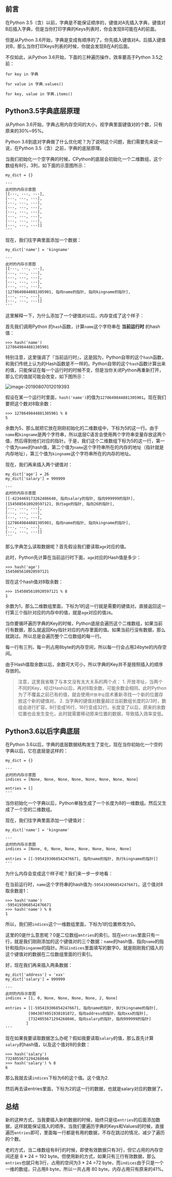 ## 前言

在Python 3.5（含）以前，字典是不能保证顺序的，键值对A先插入字典，键值对B后插入字典，但是当你打印字典的Keys列表时，你会发现B可能在A的前面。

但是从Python 3.6开始，字典是变成有顺序的了。你先插入键值对A，后插入键值对B，那么当你打印Keys列表的时候，你就会发现B在A的后面。

不仅如此，从Python 3.6开始，下面的三种遍历操作，效率要高于Python 3.5之前：

    
    
    for key in 字典
    
    for value in 字典.values()
    
    for key, value in 字典.items()

## Python3.5字典底层原理

从Python 3.6开始，字典占用内存空间的大小，视字典里面键值对的个数，只有原来的30%~95%。

Python 3.6到底对字典做了什么优化呢？为了说明这个问题，我们需要先来说一说，在Python 3.5（含）之前，字典的底层原理。

当我们初始化一个空字典的时候，CPython的底层会初始化一个二维数组，这个数组有8行，3列，如下面的示意图所示：

    
    
    my_dict = {}
    
    '''
    此时的内存示意图
    [[---, ---, ---],
    [---, ---, ---],
    [---, ---, ---],
    [---, ---, ---],
    [---, ---, ---],
    [---, ---, ---],
    [---, ---, ---],
    [---, ---, ---]]
    '''

现在，我们往字典里面添加一个数据：

    
    
    my_dict['name'] = 'kingname'
    
    '''
    此时的内存示意图
    [[---, ---, ---],
    [---, ---, ---],
    [---, ---, ---],
    [---, ---, ---],
    [---, ---, ---],
    [1278649844881305901, 指向name的指针, 指向kingname的指针],
    [---, ---, ---],
    [---, ---, ---]]
    '''

这里解释一下，为什么添加了一个键值对以后，内存变成了这个样子：

首先我们调用Python 的`hash`函数，计算`name`这个字符串在 **当前运行时** 的hash值：

    
    
    >>> hash('name')
    1278649844881305901

特别注意，这里强调了『当前运行时』，这是因为，Python自带的这个`hash`函数，和我们传统上认为的Hash函数是不一样的。Python自带的这个`hash`函数计算出来的值，只能保证在每一个运行时的时候不变，但是当你关闭Python再重新打开，那么它的值就可能会改变，如下图所示：

![image-20190807012019393](http://ww1.sinaimg.cn/large/006tNc79ly1g5qgt71sa4j30t00aotel.jpg)

假设在某一个运行时里面，`hash('name')`的值为`1278649844881305901`。现在我们要把这个数对8取余数：

    
    
    >>> 1278649844881305901 % 8
    5

余数为5，那么就把它放在刚刚初始化的二维数组中，下标为5的这一行。由于`name`和`kingname`是两个字符串，所以底层C语言会使用两个字符串变量存放这两个值，然后得到他们对应的指针。于是，我们这个二维数组下标为5的这一行，第一个值为`name`的hash值，第二个值为`name`这个字符串所在的内存的地址（指针就是内存地址），第三个值为`kingname`这个字符串所在的内存的地址。

现在，我们再来插入两个键值对：

    
    
    my_dict['age'] = 26
    my_dict['salary'] = 999999
    
    '''
    此时的内存示意图
    [[-4234469173262486640, 指向salary的指针, 指向999999的指针],
    [1545085610920597121, 执行age的指针, 指向26的指针],
    [---, ---, ---],
    [---, ---, ---],
    [---, ---, ---],
    [1278649844881305901, 指向name的指针, 指向kingname的指针],
    [---, ---, ---],
    [---, ---, ---]]
    '''

那么字典怎么读取数据呢？首先假设我们要读取`age`对应的值。

此时，Python先计算在当前运行时下面，`age`对应的Hash值是多少：

    
    
    >>> hash('age')
    1545085610920597121

现在这个hash值对8取余数：

    
    
    >>> 1545085610920597121 % 8
    1

余数为1，那么二维数组里面，下标为1的这一行就是需要的键值对。直接返回这一行第三个指针对应的内存中的值，就是`age`对应的值`26`。

当你要循环遍历字典的Key的时候，Python底层会遍历这个二维数组，如果当前行有数据，那么就返回Key指针对应的内存里面的值。如果当前行没有数据，那么就跳过。所以总是会遍历整个二位数组的每一行。

每一行有三列，每一列占用8byte的内存空间，所以每一行会占用24byte的内存空间。

由于Hash值取余数以后，余数可大可小，所以字典的Key并不是按照插入的顺序存放的。

> 注意，这里我省略了与本文没有太大关系的两个点： 1.
> 开放寻址，当两个不同的Key，经过Hash以后，再对8取余数，可能余数会相同。此时Python为了不覆盖之前已有的值，就会使用`开放寻址`技术重新寻找一个新的位置存放这个新的键值对。
> 2.
> 当字典的键值对数量超过当前数组长度的2/3时，数组会进行扩容，8行变成16行，16行变成32行。长度变了以后，原来的余数位置也会发生变化，此时就需要移动原来位置的数据，导致插入效率变低。

## Python3.6以后字典底层

在Python 3.6以后，字典的底层数据结构发生了变化，现在当你初始化一个空的字典以后，它在底层是这样的：

    
    
    my_dict = {}
    
    '''
    此时的内存示意图
    indices = [None, None, None, None, None, None, None, None]
    
    entries = []
    '''

当你初始化一个字典以后，Python单独生成了一个长度为8的一维数组。然后又生成了一个空的二维数组。

现在，我们往字典里面添加一个键值对：

    
    
    my_dict['name'] = 'kingname'
    
    '''
    此时的内存示意图
    indices = [None, 0, None, None, None, None, None, None]
    
    entries = [[-5954193068542476671, 指向name的指针, 执行kingname的指针]]
    '''

为什么内存会变成这个样子呢？我们来一步一步地看：

在当前运行时，`name`这个字符串的hash值为`-5954193068542476671`，这个值对8取余数是1：

    
    
    >>> hash('name')
    -5954193068542476671
    >>> hash('name') % 8
    1

所以，我们把`indices`这个一维数组里面，下标为1的位置修改为0。

这里的0是什么意思呢？0是二位数组`entries`的索引。现在`entries`里面只有一行，就是我们刚刚添加的这个键值对的三个数据：`name`的hash值、指向`name`的指针和指向`kinganme`的指针。所以`indices`里面填写的数字0，就是刚刚我们插入的这个键值对的数据在二位数组里面的行索引。

好，现在我们再来插入两条数据：

    
    
    my_dict['address'] = 'xxx'
    my_dict['salary'] = 999999
    
    '''
    此时的内存示意图
    indices = [1, 0, None, None, None, None, 2, None]
    
    entries = [[-5954193068542476671, 指向name的指针, 执行kingname的指针],
              [9043074951938101872, 指向address的指针，指向xxx的指针],
              [7324055671294268046, 指向salary的指针, 指向999999的指针]
             ]
    '''

现在如果我要读取数据怎么办呢？假如我要读取`salary`的值，那么首先计算`salary`的hash值，以及这个值对8的余数：

    
    
    >>> hash('salary')
    7324055671294268046
    >>> hash('salary') % 8
    6

那么我就去读`indices`下标为6的这个值。这个值为2.

然后再去读entries里面，下标为2的这一行的数据，也就是salary对应的数据了。

## 总结

新的这种方式，当我要插入新的数据的时候，始终只是往`entries`的后面添加数据，这样就能保证插入的顺序。当我们要遍历字典的Keys和Values的时候，直接遍历`entries`即可，里面每一行都是有用的数据，不存在跳过的情况，减少了遍历的个数。

老的方式，当二维数组有8行的时候，即使有效数据只有3行，但它占用的内存空间还是 8 * 24 = 192
byte。但使用新的方式，如果只有三行有效数据，那么`entries`也就只有3行，占用的空间为3 * 24 =72
byte，而`indices`由于只是一个一维的数组，只占用8 byte，所以一共占用 80 byte。内存占用只有原来的41%。

